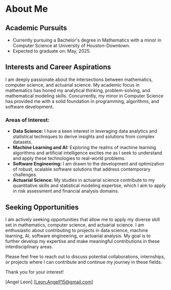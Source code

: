 # About Me

## Academic Pursuits
- Currently pursuing a Bachelor's degree in Mathematics with a minor in Computer Science at University of Houston-Downtown.
- Expected to graduate on: May, 2025.
  

## Interests and Career Aspirations
I am deeply passionate about the intersections between mathematics, computer science, and actuarial science. My academic focus in mathematics has honed my analytical thinking, problem-solving, and mathematical modeling skills. Concurrently, my minor in Computer Science has provided me with a solid foundation in programming, algorithms, and software development.

### Areas of Interest:
- **Data Science:** I have a keen interest in leveraging data analytics and statistical techniques to derive insights and solutions from complex datasets.
- **Machine Learning and AI:** Exploring the realms of machine learning algorithms and artificial intelligence excites me as I seek to understand and apply these technologies to real-world problems.
- **Software Engineering:** I am drawn to the development and optimization of robust, scalable software solutions that address contemporary challenges.
- **Actuarial Science:** My studies in actuarial science contribute to my quantitative skills and statistical modeling expertise, which I aim to apply in risk assessment and financial analysis domains.

## Seeking Opportunities
I am actively seeking opportunities that allow me to apply my diverse skill set in mathematics, computer science, and actuarial science. I am enthusiastic about contributing to projects in data science, machine learning, AI, software engineering, or actuarial analysis. My goal is to further develop my expertise and make meaningful contributions in these interdisciplinary areas.

Please feel free to reach out to discuss potential collaborations, internships, or projects where I can contribute and continue my journey in these fields. 

Thank you for your interest!

[Angel Leon]
[Leon.Angelf15@gmail.com]


